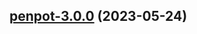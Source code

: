 

## [penpot-3.0.0](https://github.com/succelle/charts/compare/penpot-2.0.13...penpot-3.0.0) (2023-05-24)

